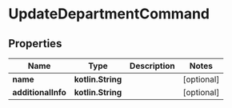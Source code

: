 
# UpdateDepartmentCommand

## Properties
Name | Type | Description | Notes
------------ | ------------- | ------------- | -------------
**name** | **kotlin.String** |  |  [optional]
**additionalInfo** | **kotlin.String** |  |  [optional]




